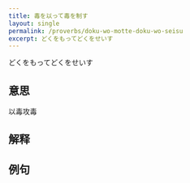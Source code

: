 ```yaml
---
title: 毒を以って毒を制す
layout: single
permalink: /proverbs/doku-wo-motte-doku-wo-seisu
excerpt: どくをもってどくをせいす
---
```


どくをもってどくをせいす

## 意思

以毒攻毒

## 解释

## 例句

